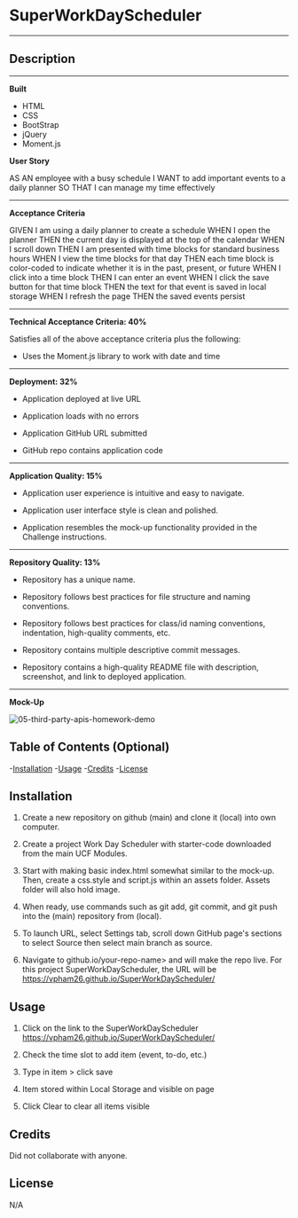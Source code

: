 # SuperWorkDayScheduler

***

## Description
***

**Built**

* HTML
* CSS
* BootStrap
* jQuery
* Moment.js

**User Story**

AS AN employee with a busy schedule
I WANT to add important events to a daily planner
SO THAT I can manage my time effectively

***

**Acceptance Criteria**

GIVEN I am using a daily planner to create a schedule
WHEN I open the planner
THEN the current day is displayed at the top of the calendar
WHEN I scroll down
THEN I am presented with time blocks for standard business hours
WHEN I view the time blocks for that day
THEN each time block is color-coded to indicate whether it is in the past, present, or future
WHEN I click into a time block
THEN I can enter an event
WHEN I click the save button for that time block
THEN the text for that event is saved in local storage
WHEN I refresh the page
THEN the saved events persist

***

**Technical Acceptance Criteria: 40%**

Satisfies all of the above acceptance criteria plus the following:

* Uses the Moment.js library to work with date and time

***

**Deployment: 32%**
 
* Application deployed at live URL

* Application loads with no errors

* Application GitHub URL submitted

* GitHub repo contains application code

***

**Application Quality: 15%**

* Application user experience is intuitive and easy to navigate.

* Application user interface style is clean and polished.

* Application resembles the mock-up functionality provided in the Challenge instructions.

***

**Repository Quality: 13%**

* Repository has a unique name.

* Repository follows best practices for file structure and naming conventions.

* Repository follows best practices for class/id naming conventions, indentation, high-quality comments, etc.

* Repository contains multiple descriptive commit messages.

* Repository contains a high-quality README file with description, screenshot, and link to deployed application.

***

**Mock-Up**

![05-third-party-apis-homework-demo](https://user-images.githubusercontent.com/78709516/151686904-dbe5e746-9113-4bb5-9ea0-2dae20152b12.gif)


## Table of Contents (Optional)

-[Installation](#installation)
-[Usage](#usage)
-[Credits](#credits)
-[License](#license)

## Installation

1. Create a new repository on github (main) and clone it (local) into own computer. 

2. Create a project Work Day Scheduler with starter-code downloaded from the main UCF Modules.

3. Start with making basic index.html somewhat similar to the mock-up. Then, create a css.style and script.js within an assets folder. Assets folder will also hold image. 

4. When ready, use commands such as git add, git commit, and git push into the (main) repository from (local).

5. To launch URL, select Settings tab, scroll down GitHub page's sections to select Source then select main branch as source.

6. Navigate to <your-github-username>github.io/your-repo-name> and will make the repo live. For this project SuperWorkDayScheduler, the URL will be <https://vpham26.github.io/SuperWorkDayScheduler/>
 
## Usage 
 
1. Click on the link to the SuperWorkDayScheduler <https://vpham26.github.io/SuperWorkDayScheduler/>
  
2. Check the time slot to add item (event, to-do, etc.)  
  
3. Type in item > click save 

4. Item stored within Local Storage and visible on page 

5. Click Clear to clear all items visible 

## Credits
 
Did not collaborate with anyone.
 
## License

N/A
